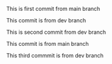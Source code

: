 This is first commit from main branch



This commit is from dev branch




This is second commit from dev branch





This commit is from main branch




This third commmit is from dev branch